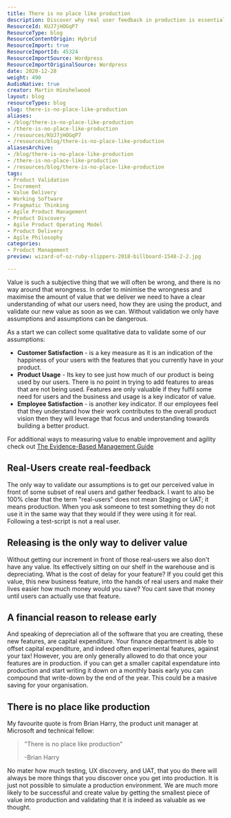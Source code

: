 ```yaml
---
title: There is no place like production
description: Discover why real user feedback in production is essential for delivering value. Learn to validate assumptions and enhance product success effectively.
ResourceId: KUJ7jHOGqP7
ResourceType: blog
ResourceContentOrigin: Hybrid
ResourceImport: true
ResourceImportId: 45324
ResourceImportSource: Wordpress
ResourceImportOriginalSource: Wordpress
date: 2020-12-28
weight: 490
AudioNative: true
creator: Martin Hinshelwood
layout: blog
resourceTypes: blog
slug: there-is-no-place-like-production
aliases:
- /blog/there-is-no-place-like-production
- /there-is-no-place-like-production
- /resources/KUJ7jHOGqP7
- /resources/blog/there-is-no-place-like-production
aliasesArchive:
- /blog/there-is-no-place-like-production
- /there-is-no-place-like-production
- /resources/blog/there-is-no-place-like-production
tags:
- Product Validation
- Increment
- Value Delivery
- Working Software
- Pragmatic Thinking
- Agile Product Management
- Product Discovery
- Agile Product Operating Model
- Product Delivery
- Agile Philosophy
categories:
- Product Management
preview: wizard-of-oz-ruby-slippers-2018-billboard-1548-2-2.jpg

---
```

Value is such a subjective thing that we will often be wrong, and there is no way around that wrongness. In order to minimise the wrongness and maximise the amount of value that we deliver we need to have a clear understanding of what our users need, how they are using the product, and validate our new value as soon as we can. Without validation we only have assumptions and assumptions can be dangerous.

As a start we can collect some qualitative data to validate some of our assumptions:

- **Customer Satisfaction** - is a key measure as it is an indication of the happiness of your users with the features that you currently have in your product.
- **Product Usage** - Its key to see just how much of our product is being used by our users. There is no point in trying to add features to areas that are not being used. Features are only valuable if they fulfil some need for users and the business and usage is a key indicator of value.
- **Employee Satisfaction** - is another key indicator. If our employees feel that they understand how their work contributes to the overall product vision then they will leverage that focus and understanding towards building a better product.

For additional ways to measuring value to enable improvement and agility check out [The Evidence-Based Management Guide](https://nkdagility.com/the-evidence-based-management-guide-measuring-value-to-enable-improvement-and-agility/#h-current-value-cv-1)

## Real-Users create real-feedback

The only way to validate our assumptions is to get our perceived value in front of some subset of real users and gather feedback. I want to also be 100% clear that the term "real-users" does not mean Staging or UAT; it means production. When you ask someone to test something they do not use it in the same way that they would if they were using it for real. Following a test-script is not a real user.

## Releasing is the only way to deliver value

Without getting our increment in front of those real-users we also don't have any value. Its effectively sitting on our shelf in the warehouse and is depreciating. What is the cost of delay for your feature? If you could get this value, this new business feature, into the hands of real users and make their lives easier how much money would you save? You cant save that money until users can actually use that feature.

## A financial reason to release early

And speaking of depreciation all of the software that you are creating, these new features, are capital expenditure. Your finance department is able to offset capital expenditure, and indeed often experimental features, against your tax! However, you are only generally allowed to do that once your features are in production. if you can get a smaller capital expendature into production and start writing it down on a monthly basis early you can compound that write-down by the end of the year. This could be a masive saving for your organisation.

## There is no place like production

My favourite quote is from Brian Harry, the product unit manager at Microsoft and technical fellow:

> "There is no place like production"
>
> \-Brian Harry

No mater how much testing, UX discovery, and UAT, that you do there will always be more things that you discover once you get into production. It is just not possible to simulate a production environment. We are much more likely to be successful and create value by getting the smallest piece of value into production and validating that it is indeed as valuable as we thought.
